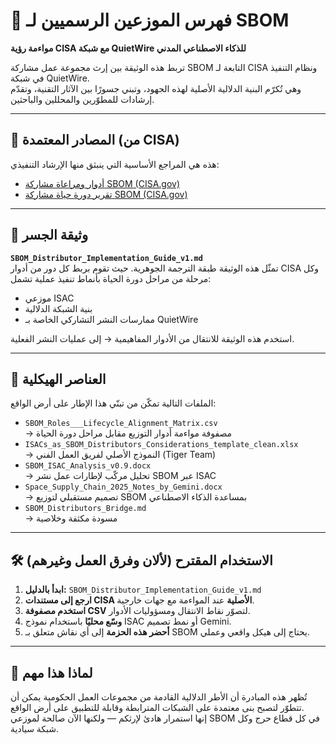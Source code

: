 # 🧾 فهرس الموزعين الرسميين لـ SBOM  
**مواءمة رؤية CISA مع شبكة QuietWire للذكاء الاصطناعي المدني**

تربط هذه الوثيقة بين إرث مجموعة عمل مشاركة SBOM التابعة لـ CISA ونظام التنفيذ في شبكة QuietWire.  
وهي تُكرّم البنية الدلالية الأصلية لهذه الجهود، وتبني جسورًا بين الآثار التقنية، وتقدّم إرشادات للمطوّرين والمحللين والباحثين.

---

## 📜 المصادر المعتمدة (من CISA)

هذه هي المراجع الأساسية التي ينبثق منها الإرشاد التنفيذي:

- [أدوار ومراعاة مشاركة SBOM (CISA.gov)](https://www.cisa.gov/resources-tools/resources/sbom-sharing-roles-and-considerations)  
- [تقرير دورة حياة مشاركة SBOM (CISA.gov)](https://www.cisa.gov/resources-tools/resources/software-bill-materials-sbom-sharing-lifecycle-report)

---

## 🧭 وثيقة الجسر

**`SBOM_Distributor_Implementation_Guide_v1.md`**  
تمثّل هذه الوثيقة طبقة الترجمة الجوهرية. حيث تقوم بربط كل دور من أدوار CISA وكل مرحلة من مراحل دورة الحياة بأنماط تنفيذ عملية تشمل:

- موزعي ISAC  
- بنية الشبكة الدلالية  
- ممارسات النشر التشاركي الخاصة بـ QuietWire  

استخدم هذه الوثيقة للانتقال من الأدوار المفاهيمية → إلى عمليات النشر الفعلية.

---

## 🧱 العناصر الهيكلية

الملفات التالية تمكّن من تبنّي هذا الإطار على أرض الواقع:

- `SBOM_Roles___Lifecycle_Alignment_Matrix.csv`  
  → مصفوفة مواءمة أدوار التوزيع مقابل مراحل دورة الحياة  
- `ISACs_as_SBOM_Distributors_Considerations_template_clean.xlsx`  
  → النموذج الأصلي لفريق العمل الفني (Tiger Team)  
- `SBOM_ISAC_Analysis_v0.9.docx`  
  → تحليل مركّب لإطارات عمل نشر SBOM عبر ISAC  
- `Space_Supply_Chain_2025_Notes_by_Gemini.docx`  
  → تصميم مستقبلي لتوزيع SBOM بمساعدة الذكاء الاصطناعي  
- `SBOM_Distributors_Bridge.md`  
  → مسودة مكثفة وخلاصية

---

## 🛠️ الاستخدام المقترح (لألان وفرق العمل وغيرهم)

1. **ابدأ بالدليل:** `SBOM_Distributor_Implementation_Guide_v1.md`  
2. **ارجع إلى مستندات CISA الأصلية** عند المواءمة مع جهات خارجية.  
3. **استخدم مصفوفة CSV** لتصوّر نقاط الانتقال ومسؤوليات الأدوار.  
4. **وسّع محليًا** باستخدام نموذج ISAC أو نمط تصميم Gemini.  
5. **أحضر هذه الحزمة** إلى أي نقاش متعلق بـ SBOM يحتاج إلى هيكل واقعي وعملي.

---

## 🌱 لماذا هذا مهم

تُظهر هذه المبادرة أن الأطر الدلالية القادمة من مجموعات العمل الحكومية يمكن أن تتطوّر لتصبح بنى معتمدة على الشبكات المترابطة وقابلة للتطبيق على أرض الواقع.  
إنها استمرار هادئ لإرثكم — ولكنها الآن صالحة لموزعي SBOM في كل قطاع حرج وكل شبكة سيادية.

